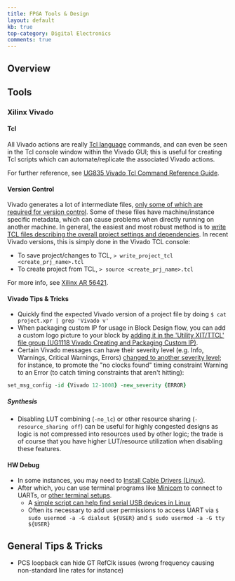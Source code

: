 ```yaml
---
title: FPGA Tools & Design
layout: default
kb: true
top-category: Digital Electronics
comments: true
---
```


## Overview

## Tools

### Xilinx Vivado

#### Tcl 

All Vivado actions are really [Tcl language](../programming_languages/tcl.html) commands, and can even be seen in the Tcl console window within the Vivado GUI; this is useful for creating Tcl scripts which can automate/replicate the associated Vivado actions.

For further reference, see [UG835 Vivado Tcl Command Reference Guide](https://www.xilinx.com/support/documentation/sw_manuals/xilinx2021_2/ug835-vivado-tcl-commands.pdf).

#### Version Control

Vivado generates a lot of intermediate files, [only some of which are required for version control](https://www.xilinx.com/video/hardware/vivado-design-suite-revision-control.html). Some of these files have machine/instance specific metadata, which can cause problems when directly running on another machine. In general, the easiest and most robust method is to [write TCL files describing the overall project settings and dependencies](https://www.fpgadeveloper.com/2014/08/version-control-for-vivado-projects.html/). In recent Vivado versions, this is simply done in the Vivado TCL console:
* To save project/changes to TCL, `> write_project_tcl <create_prj_name>.tcl`
* To create project from TCL, `> source <create_prj_name>.tcl`

For more info, see [Xilinx AR 56421](https://support.xilinx.com/s/article/56421?language=en_US).


#### Vivado Tips & Tricks

* Quickly find the expected Vivado version of a project file by doing `$ cat project.xpr | grep 'Vivado v'`
* When packaging custom IP for usage in Block Design flow, you can add a custom logo picture to your block by [adding it in the 'Utility XIT/TTCL' file group (UG1118 Vivado Creating and Packaging Custom IP)](https://docs.xilinx.com/v/u/en-US/ug1118-vivado-creating-packaging-custom-ip).
* Certain Vivado messages can have their severity level (e.g. Info, Warnings, Critical Warnings, Errors) [changed to another severity level](https://support.xilinx.com/s/article/65179?language=en_US); for instance, to promote the "no clocks found" timing constraint Warning to an Error (to catch timing constraints that aren't hitting):
```tcl
set_msg_config -id {Vivado 12-1008} -new_severity {ERROR}
```


##### Synthesis

* Disabling LUT combining (`-no_lc`) or other resource sharing (`-resource_sharing off`) can be useful for highly congested designs as logic is not compressed into resources used by other logic; the trade is of course that you have higher LUT/resource utilization when disabling these features.


#### HW Debug

* In some instances, you may need to [Install Cable Drivers (Linux)](https://reference.digilentinc.com/reference/programmable-logic/guides/install-cable-drivers).
* After which, you can use terminal programs like [Minicom](https://wiki.emacinc.com/wiki/Getting_Started_With_Minicom) to connect to UARTs, or [other terminal setups](https://xilinx-wiki.atlassian.net/wiki/spaces/A/pages/18842446/Setup+a+Serial+Console).
  + A [simple script can help find serial USB devices in Linux](https://github.com/JohnnyGOX17/configs/blob/master/dev_utils/lsusb_sysdevpath)
  + Often its necessary to add user permissions to access UART via `$ sudo usermod -a -G dialout ${USER}` and `$ sudo usermod -a -G tty ${USER}`




## General Tips & Tricks

* PCS loopback can hide GT RefClk issues (wrong frequency causing non-standard line rates for instance)

